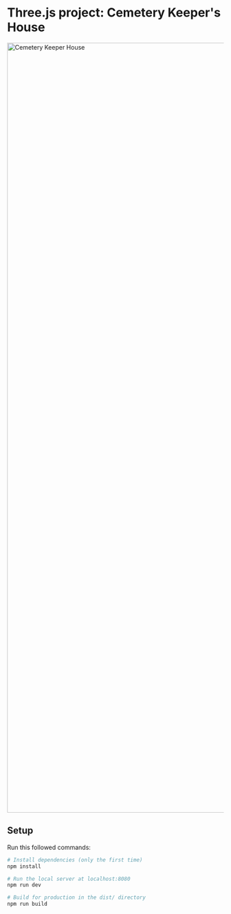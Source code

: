 # Three.js project: Cemetery Keeper's House 

<img width="1787" alt="Cemetery Keeper House" src="https://user-images.githubusercontent.com/6233664/142313916-d4fefa8d-3a18-408e-baed-d6982d50fe5a.png">

## Setup
Run this followed commands:

``` bash
# Install dependencies (only the first time)
npm install

# Run the local server at localhost:8080
npm run dev

# Build for production in the dist/ directory
npm run build
```
